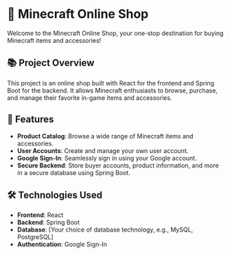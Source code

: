 # 🛒 Minecraft Online Shop

Welcome to the Minecraft Online Shop, your one-stop destination for buying Minecraft items and accessories!

## 📚 Project Overview

This project is an online shop built with React for the frontend and Spring Boot for the backend. It allows Minecraft enthusiasts to browse, purchase, and manage their favorite in-game items and accessories.

## 🚀 Features

- **Product Catalog**: Browse a wide range of Minecraft items and accessories.
- **User Accounts**: Create and manage your own user account.
- **Google Sign-In**: Seamlessly sign in using your Google account.
- **Secure Backend**: Store buyer accounts, product information, and more in a secure database using Spring Boot.

## 🛠️ Technologies Used

- **Frontend**: React
- **Backend**: Spring Boot
- **Database**: [Your choice of database technology, e.g., MySQL, PostgreSQL]
- **Authentication**: Google Sign-In
